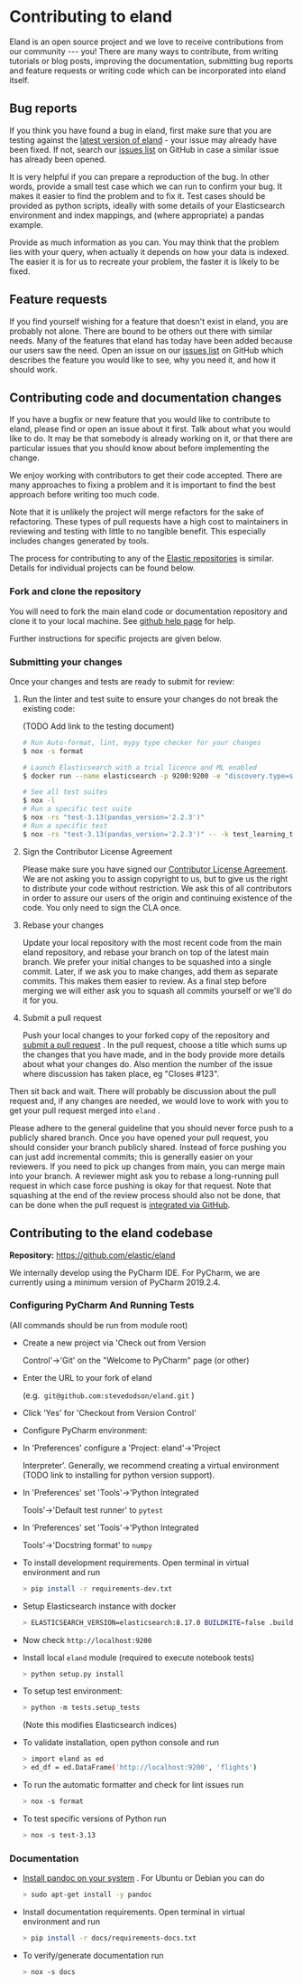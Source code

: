 # Contributing to eland

Eland is an open source project and we love to receive contributions
from our community --- you! There are many ways to contribute, from
writing tutorials or blog posts, improving the documentation, submitting
bug reports and feature requests or writing code which can be
incorporated into eland itself.

## Bug reports

If you think you have found a bug in eland, first make sure that you are
testing against the [latest version of
eland](https://github.com/elastic/eland) - your issue may already have
been fixed. If not, search our [issues
list](https://github.com/elastic/eland/issues) on GitHub in case a
similar issue has already been opened.

It is very helpful if you can prepare a reproduction of the bug. In
other words, provide a small test case which we can run to confirm your
bug. It makes it easier to find the problem and to fix it. Test cases
should be provided as python scripts, ideally with some details of your
Elasticsearch environment and index mappings, and (where appropriate) a
pandas example.

Provide as much information as you can. You may think that the problem
lies with your query, when actually it depends on how your data is
indexed. The easier it is for us to recreate your problem, the faster it
is likely to be fixed.

## Feature requests

If you find yourself wishing for a feature that doesn\'t exist in eland,
you are probably not alone. There are bound to be others out there with
similar needs. Many of the features that eland has today have been added
because our users saw the need. Open an issue on our [issues
list](https://github.com/elastic/eland/issues) on GitHub which describes
the feature you would like to see, why you need it, and how it should
work.

## Contributing code and documentation changes

If you have a bugfix or new feature that you would like to contribute to
eland, please find or open an issue about it first. Talk about what you
would like to do. It may be that somebody is already working on it, or
that there are particular issues that you should know about before
implementing the change.

We enjoy working with contributors to get their code accepted. There are
many approaches to fixing a problem and it is important to find the best
approach before writing too much code.

Note that it is unlikely the project will merge refactors for the sake
of refactoring. These types of pull requests have a high cost to
maintainers in reviewing and testing with little to no tangible benefit.
This especially includes changes generated by tools.

The process for contributing to any of the [Elastic
repositories](https://github.com/elastic/) is similar. Details for
individual projects can be found below.

### Fork and clone the repository

You will need to fork the main eland code or documentation repository
and clone it to your local machine. See [github help
page](https://docs.github.com/en/free-pro-team@latest/github/getting-started-with-github/fork-a-repo) for help.

Further instructions for specific projects are given below.

### Submitting your changes

Once your changes and tests are ready to submit for review:

1. Run the linter and test suite to ensure your changes do not break the existing code:

    (TODO Add link to the testing document)

    ``` bash
    # Run Auto-format, lint, mypy type checker for your changes
    $ nox -s format

    # Launch Elasticsearch with a trial licence and ML enabled
    $ docker run --name elasticsearch -p 9200:9200 -e "discovery.type=single-node" -e "xpack.security.enabled=false" -e "xpack.license.self_generated.type=trial" docker.elastic.co/elasticsearch/elasticsearch:9.0.0

    # See all test suites
    $ nox -l
    # Run a specific test suite
    $ nox -rs "test-3.13(pandas_version='2.2.3')"
    # Run a specific test
    $ nox -rs "test-3.13(pandas_version='2.2.3')" -- -k test_learning_to_rank

    ```

2. Sign the Contributor License Agreement

    Please make sure you have signed our [Contributor License Agreement](https://www.elastic.co/contributor-agreement/).
    We are not asking you to assign copyright to us, but to give us the right to distribute your code without restriction.
    We ask this of all contributors in order to assure our users of the origin and continuing existence of the code.
    You only need to sign the CLA once.

3. Rebase your changes

    Update your local repository with the most recent code from the main
    eland repository, and rebase your branch on top of the latest main
    branch. We prefer your initial changes to be squashed into a single
    commit. Later, if we ask you to make changes, add them as separate
    commits. This makes them easier to review. As a final step before
    merging we will either ask you to squash all commits yourself or
    we\'ll do it for you.

4. Submit a pull request

    Push your local changes to your forked copy of the repository and
    [submit a pull
    request](https://docs.github.com/en/free-pro-team@latest/github/collaborating-with-issues-and-pull-requests/proposing-changes-to-your-work-with-pull-requests) .
    In the pull request, choose a title which sums up the changes that you
    have made, and in the body provide more details about what your
    changes do. Also mention the number of the issue where discussion
    has taken place, eg "Closes \#123".

Then sit back and wait. There will probably be discussion about the pull
request and, if any changes are needed, we would love to work with you
to get your pull request merged into `eland` .

Please adhere to the general guideline that you should never force push
to a publicly shared branch. Once you have opened your pull request, you
should consider your branch publicly shared. Instead of force pushing
you can just add incremental commits; this is generally easier on your
reviewers. If you need to pick up changes from main, you can merge
main into your branch. A reviewer might ask you to rebase a
long-running pull request in which case force pushing is okay for that
request. Note that squashing at the end of the review process should
also not be done, that can be done when the pull request is [integrated
via GitHub](https://github.com/blog/2141-squash-your-commits).

## Contributing to the eland codebase

**Repository:** <https://github.com/elastic/eland>

We internally develop using the PyCharm IDE. For PyCharm, we are
currently using a minimum version of PyCharm 2019.2.4.

### Configuring PyCharm And Running Tests

(All commands should be run from module root)

* Create a new project via \'Check out from Version

    Control\'-\>\'Git\' on the \"Welcome to PyCharm\" page (or other)

* Enter the URL to your fork of eland

    (e.g.  `git@github.com:stevedodson/eland.git` )

* Click \'Yes\' for \'Checkout from Version Control\'
* Configure PyCharm environment:
* In \'Preferences\' configure a \'Project: eland\'-\>\'Project

    Interpreter\'. Generally, we recommend creating a virtual
    environment (TODO link to installing for python version support).

* In \'Preferences\' set \'Tools\'-\>\'Python Integrated

    Tools\'-\>\'Default test runner\' to `pytest`

* In \'Preferences\' set \'Tools\'-\>\'Python Integrated

    Tools\'-\>\'Docstring format\' to `numpy`

* To install development requirements. Open terminal in virtual environment and run

    ``` bash
    > pip install -r requirements-dev.txt
    ```

* Setup Elasticsearch instance with docker

    ``` bash
    > ELASTICSEARCH_VERSION=elasticsearch:8.17.0 BUILDKITE=false .buildkite/run-elasticsearch.sh
    ```

* Now check `http://localhost:9200`
* Install local `eland` module (required to execute notebook tests)

    ``` bash
    > python setup.py install
    ```

* To setup test environment:

    ``` bash
    > python -m tests.setup_tests
    ```

    (Note this modifies Elasticsearch indices)

* To validate installation, open python console and run

    ``` bash
    > import eland as ed
    > ed_df = ed.DataFrame('http://localhost:9200', 'flights')
    ```

* To run the automatic formatter and check for lint issues run

    ``` bash
    > nox -s format
    ```

* To test specific versions of Python run

    ``` bash
    > nox -s test-3.13
    ```

### Documentation

* [Install pandoc on your system](https://pandoc.org/installing.html) . For Ubuntu or Debian you can do

    ``` bash
    > sudo apt-get install -y pandoc
    ```

* Install documentation requirements. Open terminal in virtual environment and run

    ``` bash
    > pip install -r docs/requirements-docs.txt
    ```

* To verify/generate documentation run

    ``` bash
    > nox -s docs
    ```
